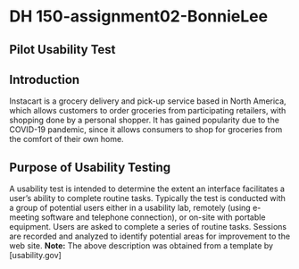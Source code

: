 # DH 150-assignment02-BonnieLee

## Pilot Usability Test

## Introduction
Instacart is a grocery delivery and pick-up service based in North America, which allows customers to order groceries from participating retailers, with shopping done by a personal shopper. It has gained popularity due to the COVID-19 pandemic, since it allows consumers to shop for groceries from the comfort of their own home.

## Purpose of Usability Testing
A usability test is intended to determine the extent an interface facilitates a user’s ability to complete routine tasks. Typically the test is conducted with a group of potential users either in a usability lab, remotely (using e-meeting software and telephone connection), or on-site with portable equipment. Users are asked to complete a series of routine tasks. Sessions are recorded and analyzed to identify potential areas for improvement to the web site.
**Note:** The above description was obtained from a template by [usability.gov]

### 
